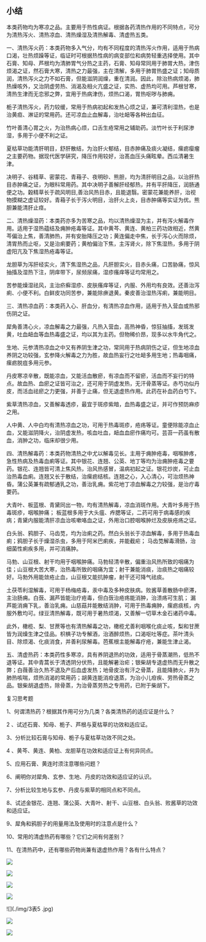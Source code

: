 ## 小结

本类药物均为寒凉之品。主要用于热性病证。根据各药清热作用的不同特点，可分为清热泻火、清热凉血、清热燥湿及清热解毒、清虚热五类。

一、清热泻火药：本类药物多入气分，均有不同程度的清热泻火作用，适用于热病口渴，壮热烦躁等证，临证时可根据热性病的病变部位和病势轻重选择使用。其中石膏、知母、芦根均为清肺胃气分热之主药，石膏、知母常同用于肺胃大热，津伤烦渴之证，然石膏大寒，清热之力最强，主在清解，多用于肺胃热盛之证；知母质润，清热泻火之力不如石膏，但能滋阴润燥，重在清润。因此，除治热病烦渴，肺热燥咳外，又治阴虚劳热、消渴及相火亢盛之证，实热、虚热均可用。芦根甘寒，清热生津而无恋邪之弊，宜用于热病津伤，烦热口渴，胃热呕哕与肺痈。

栀子清热泻火，药力较缓，常用于热病初起和发热心烦之证，兼可清利湿热，也是治黄疸、淋证的常用药。还可凉血止血解毒，治吐衄等各种出血征。

竹叶善清心胃之火，为治热病心烦，口舌生疮常用之辅助药。淡竹叶长于利尿渗湿，多用于小便不利之证。

夏枯草功能清肝明目，舒肝散结，为治肝火郁结，目赤肿痛及痰火凝结，瘰疬瘿瘤之主要药物。据现代医学硏究，降压作用较好，治髙血压头痛眩晕。西瓜清暑生津。

决明子、谷精草、密蒙花、青葙子、夜明砂、熊胆，均为清肝明目之品，以治肝热目赤肿痛之证，为眼科常用药。其中决明子善解肝经郁热，并有平肝降压，润肠通便之功。穀精草长于疏风明目,善治风热目赤，且能退翳。密蒙花兼能养肝，治视物摸糊之虚证较好。青葙子长于泻火明目，治肝火上炎，目赤肿痛等实证为优。熊胆兼能清肝止痉。

二、清热燥湿药：本类药亦多为苦寒之品，均以清热燥湿为主，并有泻火解毒作用。适用于湿热蕴结及痈肿疮毒等证。其中黄芩、黄连、黄柏三药功效相近，然黄芩偏治上焦，善清肺热，并有安胎降压之功；黄连偏走中焦，长于泻心火而除烦，清胃热而止呕，又是治痢要药；黄柏偏治下焦，主泻肾火，除下焦湿热，多用于阴虚阳亢及下焦湿热疮毒等证。	

龙胆草为泻肝经实火，清下焦湿热之品，凡肝胆实火，目赤头痛，口苦胁痛，惊风抽搐及湿热下注，阴痒带下，尿频尿痛，湿疹瘙痒等证均常用之。

苦参能燥湿祛风，主治疥癣湿疹、皮肤瘙痒等证，内服、外用均有良效。还善治泻痢、小便不利。白鲜皮功同苦参，兼能除痹退黄。秦皮善治湿热泻痢，兼能明目。 

 三、清热凉血药：本类药入心、肝血分，有清热凉血作用，适用于热入营血或热邪伤阴之证。

犀角善清心火，凉血解毒之力最强，凡热入营血，高热神昏，惊狂抽搐，发斑发黄，吐血衄血等血热毒盛之证，均以其为主药。但物稀价昂，现多以水牛角代之。

生地、元参清热凉血之中又有养阴生津之功，常同用于热病阴伤之证，但生地凉血养阴之功较强，玄参降火解毒之力为胜，故血热妄行之吐衄多用生地；热毒咽痛，瘰疬脱疽多用元参。

丹皮寒凉辛散，既能凉血，又能活血散瘀，有凉血而不留瘀，活血而不妄行的特点。故血热、血瘀之证皆可治之，还可用于阴虚发热，无汗骨蒸等证。赤芍功似丹皮，而活血祛瘀之力更强，并善于止痛，但无退虚热作用。此药在补血药白芍下。

紫草清热凉血，又善解毒透疹，最宜于斑疹紫暗，血热毒盛之证，并可作预防麻疹之用。

人中黄、人中白均有清热凉血之功，可用于热毒斑疹，疮疡等证。童便除能凉血止血，又能滋阴降火，治阴虚发热，咳血吐血，衄血血瘀作痛均可。芸苔一药虽有散血，消肿之功，临床却很少用。	

四、清热解毒药：本类药物清热之中尤以解毒见长。主用于痈肿疮毒，咽喉肿疼，急性热病及热毒血痢等证。其中银花、连翘、公英、地丁等均为治痈肿疮毒之要药。银花、连翘皆可清上焦风热，治风热感冒，温病初起之证。银花炒炭，可止血治热毒血痢。连翘又长于散结，治瘰疬结核。连翘之心，入心清心，可治烦热神昏。蒲公英兼有疏郁通乳之功，善治乳痈。紫花地丁凉血解毒之力较强，是治疔毒要药。

大青叶、板蓝根、青黛同出一物，均有清热解毒，凉血消斑作用。大青叶多用于热毒斑疹，咽喉肿痛； 板蓝根多用于大头瘟、痄腮等证，二药可用于病毒感的疾病；青黛内服能清肝凉血治咳嗽咯血之证，外用治口腔咽喉肿烂及皮肤疮疡之证。

白头翁、鸦胆子、马齿苋，均为治痢之药。然白头翁长于凉血解毒，多用于热毒血痢；鸦胆子长于燥湿杀虫，多用于阿米巴痢疾，并能截疟； 马齿苋解毒滑肠，治细菌性痢疾多用，并可消痛肿。

马勃、山豆根、射干均用于咽喉肿痛。马勃轻清辛散，偏重治风热所致的咽痛为佳；山豆根大苦大寒，治热毒所致的咽痛为宜；射干兼能消痰，治痰热之咽痛较好。马勃外用能敛疮止血，山豆根又能抗肿瘤，射干还可降气祛痰。

 土茯苓利湿解毒，可用于杨梅疮毒，汞中毒及多种皮肤病。败酱草善散肠中瘀滞，主治肠痈。白蔹、漏芦皆能治疗疮毒，但白蔹治疮疡能消肿，治溃疡可生肌； 漏芦能消痈下乳，善治乳痈。山慈菇并能散结消肿，可用于热毒痈肿，瘰疬痰核，内服外敷均可。绿豆清热解毒，既可用于暑热烦渴，又善解一切草木金石诸药中毒。

此外，橄榄、梨、甘蔗等也有清热解毒之功，橄榄尤善利咽喉化痰止咳，梨和甘蔗皆为润燥生津之佳品。枳椇子功专解酒，治酒醉烦热，口渴呕吐等症。茶叶清头目、除烦渴、化痰消食，并善利尿解毒。芭蕉根主能解毒疗疮，兼能生津止渴。

五、清虚热药：本类药性多寒凉，具有养阴退热的功效，适用于骨蒸潮热，低热不退等证。其中青蒿长于清透阴分伏热，且能解暑治疟；银柴胡专退虚热而无升散之弊；白薇善治久热不退及产后血虚发热；地骨皮治有汗之骨蒸，且能降肺火，并为肺热咳喘，烦热消渴的常用药；胡黄连能消疳退蒸，为治小儿疳疾、劳热骨蒸之品。银柴胡退虚热，除骨蒸，为治骨蒸劳热之专用药，已附于柴胡下。
​      

复习思考题

1、何谓清热药？根据其作用可分为几类？各类清热药的适应证是什么？

2 、试述石膏、知母、栀子、芦根与夏枯草的功效和适应证。

3、分析比较石膏与知母、栀子与夏枯草功效不同之处。

4 、黄芩、黄连、黄柏、龙胆草在功效和适应证上有何异同点。

5、应用石膏、黄连时须注意哪些问题？

6、阐明你对犀角、玄参、生地、丹皮的功效和适应证的认识。

7、分析比较生地与玄参、丹皮与紫草的相同点和不同点。

8、试述金银花、连翘、蒲公英、大青叶、射干、山豆根、白头翁、败酱草的功效和适应证。

9、犀角和鸦胆子的用量用法及使用时的注意点是什么？

10、常用的清虚热药有哪些？它们之间有何差别？

11、在清热药中，还有哪些药物尚兼有退虚热作用？各有什么特点？

![](./img/3表1.jpg)

![](./img/3表2.jpg)

![](./img/3表3.jpg)

![](./img/3表4.jpg)

![](./img/3表5 .jpg)

![](./img/3表6.jpg)

![](./img/3表7.jpg)
